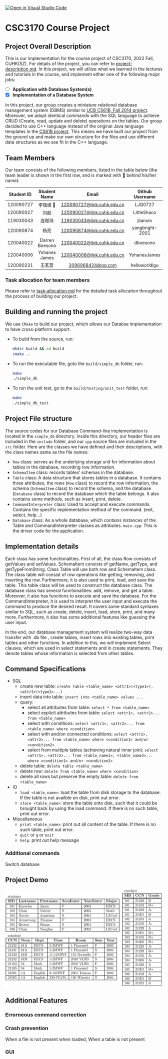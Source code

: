 [![Open in Visual Studio Code](https://classroom.github.com/assets/open-in-vscode-c66648af7eb3fe8bc4f294546bfd86ef473780cde1dea487d3c4ff354943c9ae.svg)](https://classroom.github.com/online_ide?assignment_repo_id=9475714&assignment_repo_type=AssignmentRepo)
# CSC3170 Course Project

## Project Overall Description

This is our implementation for the course project of CSC3170, 2022 Fall, CUHK(SZ). For details of the project, you can refer to [project-description.md](project-description.md). In this project, we will utilize what we learned in the lectures and tutorials in the course, and implement either one of the following major jobs:

- [ ] **Application with Database System(s)**
- [x] **Implementation of a Database System**

In this project, our group creates a miniature relational database management system (DBMS) similar to [UCB CS61B, Fall 2014 project](https://inst.eecs.berkeley.edu/~cs61b/fa14/hw/proj1.pdf). Moreover, we adopt identical commands with the SQL language to achieve CRUD (Create, read, update and delete) operations on the tables. Our group decided to use C++ language instead of the original Java language templates in the [CS61B project](https://inst.eecs.berkeley.edu/~cs61b/fa14/hw/code/proj1/). This means we have built our project from the ground up and make our own structure for the files and use different data structures as we see fit in the C++ language. 


## Team Members

Our team consists of the following members, listed in the table below (the team leader is shown in the first row, and is marked with 🚩 behind his/her name):

<!-- change the info below to be the real case -->

| Student ID | Student Name   | Email                          | Github Username |
| :----------: | :--------------: | :------------------------------: | :----------------:|
| 120090727  | 李珈祺 🚩        | 120090727@link.cuhk.edu.cn     | LJQ0727          |
| 120090027  | 刘起            |    120090027@link.cuhk.edu.cn  | LittleShaco      |
| 119030043  | 连珈玮          | 119030043@link.cuhk.edu.cn     | jlianxm          |
| 120090874  | 杨亮            | 120090874@link.cuhk.edu.cn     | yangbright-2001 |
| 120040022  | Darren Boesono | 120040022@link.cuhk.edu.cn     | dboesono        |
| 120040006  |Yohanes James   | 120040006@link.cuhk.edu.cn     | YohanesJames    |
| 120090231  |王茗萱           | 3096968424@qq.com              | helloworldlgu   |

### Task allocation for team members
Please refer to [task-allocation.md](task-allocation.md) for the detailed task allocation throughout the process of building our project.

## Building and running the project
We use `CMake` to build our project, which allows our Databse implementation to have cross-platform support. 

- To build from the source, run:
    ```bash
    mkdir build && cd build
    cmake ..
    ```

- To run the executable file, goto the `build/simple_db` folder, run:
    ```bash
    make
    ./simple_db
    ```
- To run the unit test, go to the `build/testing/unit_test` folder, run:
    ```bash
    make
    ./simple_db_test
    ```

## Project File structure

The source codes for our Database Command-line implementation is located in the `simple_db` directory. Inside this directory, our header files are included in the `include` folder, and our `cpp` source files are included in the `src` folder. Here are the classes we have defined and their descriptions, with the class names same as the file names:

- `Row` class: serves as the underlying storage unit for information about tables in the database, recording row information.
- `SchemaItem` class: records tables’ schemas in the database.
- `Table` class: A data structure that stores tables in a database. It contains three attributes, the rows (`Row` class) to record the row information, the schema (`SchemaItem` class) to record the schema, and the database (`Database` class) to record the database which the table belongs. It also contains some methods, such as insert, print, delete.
- `CommandInterpreter` class: Used to accept and execute commands. Contains the specific implementation method of the command. (exit, select, help…)
- `Database` class: As a whole database, which contains instances of the Table and CommandInterpreter classes as attributes.
`main.cpp`: This is the driver code for the application.

## Implementation details
Each class has some functionalities. First of all, the class Row consists of getValues and setValues. SchemaItem consists of getName, getType, and getTypeFromString. Class Table will use both row and SchemaItem class. The class table will consist of row operations like getting, removing, and inserting the row. Furthermore, it is also used to print, load, and save the table. This table class will be used to construct the database class. The database class has several functionalities: add, remove, and get a table. Moreover, it also has functions to execute and save the database. For the CommandInterpreter, it is used to interpret the user input and execute the command to produce the desired result. It covers some standard syntaxes similar to SQL, such as create, delete, insert, load, store, print, and many more. Furthermore, it also has some additional features like guessing the user input.

In the end, our database management system will realize two-way data transfer with .db file , create tables, insert rows into existing tables, print tables and other functions. In addition to this, we will implement Select clauses, which are used in select statements and in create statements. They denote tables whose information is selected from other tables. 

## Command Specifications

- SQL
    - create new table: `create table <table_name> <attr1>(<type1>), <attr2>(<type2>...)`
    - insert data into table: `insert into <table_name> values ...`
    - query: 
        - select all attributes from table: `select * from <table_name>`
        - select explicit attributes from table: `select <attr1>, <attr2>... from <table_name>`
        - select with conditions: `select <attr1>, <attr2>... from <table_name> where <condition>`
        - select with and/on connected conditions: `select <attr1>, <attr2>... from <table_name> where <condition1> and/or <condition2>`
        - select from multiple tables (achieving natural inner join): `select <attr1>, <attr2>... from <table_name1>, <table_name2>... where <condition1> and/or <condition2>`
    - delete table: `delete table <table_name>`
    - delete row: `delete from <table_name> where <condition>`
    - delete all rows but preserve the empty table: `delete from <table_name>`
- IO
    - `load <table_name>`: load the table from disk storage to the database. If the table is not availble on disk, print out error.
    - `store <table_name>`: store the table onto disk, such that it could be brought back by using the load command. If there is no such table, print out error.
- Miscellaneous
    - `print <table_name>`: print out all content of the table. If there is no such table, print out error.
    - `quit` or `q` or `exit`
    - `help`: print out help message


### Additional commands
Switch database

## Project Demo
<!-- include screenshots -->
![schemas](images/schemas_demo.png)

## Additional Features
### Errorneous command correction
### Crash prevention
When a file is not present when loaded, 
When a table is not present
### GUI
<!-- Please fill in  -->






